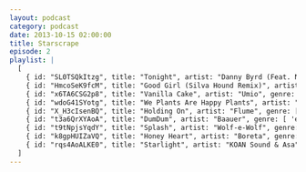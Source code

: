```yaml
---
layout: podcast
category: podcast
date: 2013-10-15 02:00:00
title: Starscrape
episode: 2
playlist: |
  [
    { id: "SL0TSQkItzg", title: "Tonight", artist: "Danny Byrd (Feat. Netsky)", genre: [ 'electronic', 'Dubstep' ], background: "#101010" },
    { id: "HmcoSeK9fcM", title: "Good Girl (Silva Hound Remix)", artist: "Dasha & The Living Tombstone", genre: [ 'electronic', 'trap' ] },
    { id: "x6TA6CSG2p8", title: "Vanilla Cake", artist: "Umio", genre: [ 'electronic', 'breakcore' ] },
    { id: "wdoG41SYotg", title: "We Plants Are Happy Plants", artist: "We Plants Are Happy Plants", genre: [ 'electronic' ], background: "#101010" },
    { id: "X_H3cIsenBQ", title: "Holding On", artist: "Flume", genre: [ 'electronic', 'progressive', 'trap' ] },
    { id: "t3a6QrXYAoA", title: "DumDum", artist: "Baauer", genre: [ 'electronic', 'trap' ], background: "#101010" },
    { id: "t9tNpjsYqdY", title: "Splash", artist: "Wolf-e-Wolf", genre: [ 'electronic', 'trap' ], background: "#101010" },
    { id: "k8gpHUIZaVQ", title: "Honey Heart", artist: "Boreta", genre: [ 'electronic', 'glitch-step' ] },
    { id: "rqs4AoALKE0", title: "Starlight", artist: "KOAN Sound & Asa", genre: [ 'electronic', 'breakcore', 'ambient' ], background: "#101010"}
  ]
---
```

